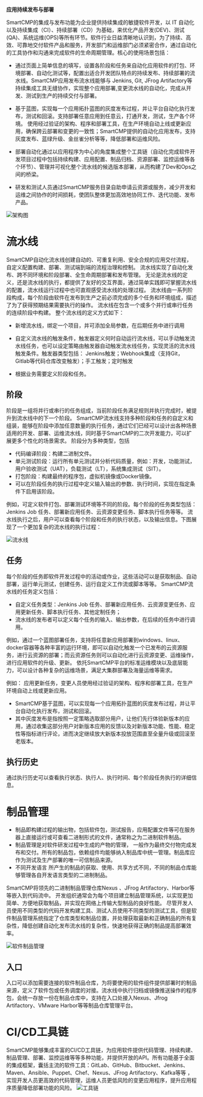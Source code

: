 **应用持续发布与部署**

SmartCMP的集成与发布功能为企业提供持续集成的敏捷软件开发，以 IT 自动化以及持续集成（CI）、持续部署（CD）为基础，来优化产品开发(DEV)、测试(QA)、系统运维(OPS)等所有环节。软件行业日益清晰地认识到，为了持续、高效、可靠地交付软件产品和服务，开发部门和运维部门必须紧密合作，通过自动化的工具协作和沟通来完成软件的生命周期管理。核心的使用场景包括：

+ 通过页面上简单信息的填写，设置各阶段和任务来自动化应用软件的打包、环境部署、自动化测试等，配置出适合开发团队特点的持续发布、持续部署的流水线。SmartCMP应用发布流水线能够与 Jenkins, Git, JFrog Artifactory等持续集成工具无缝协作，实现整个应用部署,变更流水线的自动化，完成从开发、测试到生产的持续交付与部署。

+ 基于蓝图，实现每一个应用拓扑蓝图的灰度发布过程，并让平台自动化执行发布，测试和回滚。支持部署任意应用到任意云，打通开发，测试，生产各个环境。 使用经过验证的架构、程序和部署工具，在生产环境自动上线或更新应用，确保跨云部署和变更的一致性；SmartCMP提供的自动化应用发布，支持灰度发布、蓝绿升级、金丝雀分析等等，降低部署和运维风险。

+ 部署自动化通过以应用程序为中心的角度集成整个工具链（自动化完成软件开发项目过程中包括持续构建、应用配置、制品归档、资源部署、监控运维等各个环节）、管理并可视化整个流水线的候选版本部署，从而构建了Dev和Ops之间的桥梁。

+ 研发和测试人员通过SmartCMP服务目录自助申请云资源或服务，减少开发和运维之间协作的时间损耗，使团队整体更加高效地协同工作、迭代功能、发布产品。

![架构图](../../picture/foundationConcepts/架构图V1.png)




# 流水线

SmartCMP自动化流水线创建自动的、可重复利用、安全合规的应用交付流程，自定义配置构建、部署、测试端到端的流程治理和控制。 
流水线实现了自动化发布、跨不同环境和阶段部署、全生命周期部署和发布管理。
无论是流水线的定义，还是流水线的执行，都提供了友好的交互界面，通过简单实践即可掌握流水线的配置，流水线运行过程中也可直观感受流水线的处理过程。
流水线由一系列阶段构成，每个阶段由软件在发布到生产之前必须完成的多个任务和环境组成，描述了为了获得预期结果需要执行的操作。
流水线在包含一个或多个并行或串行任务的连续阶段中构建。
整个流水线的定义方式如下：
+	新增流水线，绑定一个项目，并可添加全局参数，在后期任务中进行调用

+ 自定义流水线的触发条件，触发器定义何时自动运行流水线，可以手动触发流水线任务，也可以设定策略由触发器自动触发流水线任务，实现灵活的流水线触发条件。触发器类型包括： Jenkins触发；Webhook集成（支持Git，Gitlab等代码仓库改变触发）；手工触发；定时触发

+ 根据业务需要定义阶段和任务。

## 阶段
阶段是一组将并行或串行的任务组成，当前阶段任务满足规则并执行完成时，被提升到流水线中的下一个阶段。 SmartCMP流水线支持多种阶段和任务的自定义和组装，能够在阶段中添加任意数量的执行任务，通过它们已经可以设计出各种场景适用的开发、部署、运维流水线，同时基于SmartCMP的二次开发能力，可以扩展更多个性化的场景需求。
阶段分为多种类型，包括
+ 代码编译阶段：构建二进制文件。
+ 单元测试阶段：运行所有单元测试并分析代码质量，例如：开发，功能测试，用户验收测试（UAT），负载测试（LT），系统集成测试（SIT）。
+ 打包阶段：构建最终的程序包，虚拟机镜像或Docker镜像。
+ 可以在阶段任务的执行过程中定义输入输出的参数、执行时间，实现在指定条件下启用该阶段。

例如，可定义软件打包、部署测试环境等不同的阶段。每个阶段的任务类型包括：Jenkins Job 任务、部署新应用任务、云资源变更任务、脚本执行任务等等。
流水线执行之后，用户可以查看每个阶段和任务的执行状态，以及输出信息。下图展现了一个更加复杂的流水线的执行过程：



![流水线](../../picture/foundationConcepts/pipeline.gif)



## 任务

每个阶段的任务即软件开发过程中的活动或作业，这些活动可以是获取制品、自动部署，运行单元测试，创建任务、运行自定义工作流或脚本等等。
SmartCMP流水线的任务定义包括：
+ 自定义任务类型：Jenkins Job 任务、部署新应用任务、云资源变更任务、应用更新任务、脚本执行任务、其他定制任务；
+ 流水线的发布者可以定义每个任务的输入、输出参数，在后续的任务中进行调用。

例如，通过一个蓝图部署任务，支持将任意新应用部署到windows、linux、docker容器等各种丰富的运行环境，即可以自动化触发一个已发布的云资源服务，进行云资源的部署；而云资源任务则可以自动化进行云资源变更、运维操作，进行应用软件的升级、更新。
依托SmartCMP平台的标准运维模块以及底层能力，可以设计各种复杂的运维场景，满足大集群部署及海量运维等需求。 


例如：
应用更新任务，变更人员使用经过验证的架构、程序和部署工具，在生产环境自动上线或更新应用。
+ SmartCMP基于蓝图，可以实现每一个应用拓扑蓝图的灰度发布过程，并让平台自动化执行发布，测试和回滚。
+ 其中灰度发布是指按照一定策略选取部分用户，让他们先行体验新版本的应用，通过收集这部分用户对新版本应用的反馈以及对新版本功能、性能、稳定性等指标进行评论，进而决定继续放大新版本投放范围直至全量升级或回滚至老版本。

## 执行历史
通过执行历史可以查看执行状态、执行人、执行时间、每个阶段任务执行的详细信息。


# 制品管理


+ 制品即构建过程的输出物，包括软件包，测试报告，应用配置文件等可在服务器上直接运行或可查看二进制形式的文件，通常称之为二进制软件制品。
+ 制品管理是对软件研发过程中生成的产物的管理， 一般作为最终交付物完成发布和交付。所有的制品包，依赖组件均能够纳入制品库中统一管理。制品库应作为测试及生产部署的唯一可信制品来源。
+ 不同开发语言 所产生的制品的获取、使用、共享方式不同，不同的制品仓库能够管理各自开发语言类型的二进制制品。

SmartCMP将领先的二进制制品管理仓库Nexus 、JFrog Artifactory、Harbor等等嵌入到代码流中。 开发组织通常会为每个项目建立制品管理系统，以实现更加简单、方便地获取制品，并实现在网络上传输大型制品的良好性能。
尽管开发人员使用不同类型的代码开发构建工具、测试人员使用不同类型的测试工具，但是软件制品管理系统指定了仓库类型和制品位置，并处理获取最新和正确制品的所有复杂性，降低创建自动化发布流水线的复杂性，快速地获得正确的制品提高部署效率。

![软件制品管理](../../picture/foundationConcepts/软件制品管理.png)



## 入口

入口可以添加需要连接的软件制品仓库，为将要使用的软件组件提供部署时的制品来源，定义了软件包或任务调度的对接。流水线中执行归档或镜像推送操作的程序包，会统一存放一份在制品仓库中，支持在入口处接入Nexus、Jfrog Artifactory、VMware Harbor等等制品仓库管理平台。

# CI/CD工具链

SmartCMP能够集成丰富的CI/CD工具链，为应用软件提供代码管理、持续构建、制品管理、部署、监控运维等等多种功能，并提供开放的API。所有功能基于全面的集成框架，囊括主流的软件工具：GitLab、GitHub、Bitbucket、Jenkins、Maven、Ansible、Puppet、Chef、Nexus、JFrog Artifactory、Kafka等等
，实现开发人员更高效的代码管理，运维人员更低风险的变更应用程序，提升应用程序质量降低部署功能的风险。
![工具链](../../picture/foundationConcepts/工具链.png)


